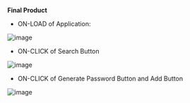 **Final Product**

* ON-LOAD of Application:

![image](https://github.com/user-attachments/assets/8490ac41-6114-4b59-a271-2153cf46d1d9)


* ON-CLICK of Search Button

![image](https://github.com/user-attachments/assets/ab6782a8-7b48-4b13-bae9-39e1c648ed71)


* ON-CLICK of Generate Password Button and Add Button

![image](https://github.com/user-attachments/assets/72ec0e90-c0f9-4457-a799-22d7928e1d71)

